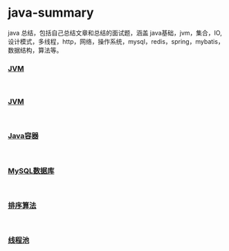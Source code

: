 # java-summary
java 总结，包括自己总结文章和总结的面试题，涵盖 java基础，jvm，集合，IO, 设计模式，多线程，http，网络，操作系统，mysql，redis，spring，mybatis，数据结构，算法等。



<h3><a href="https://github.com/wenhuohuo/java-summary/tree/master/docs/java-jvm">JVM</a></h3><br>

<h3><a href="https://github.com/wenhuohuo/java-summary/tree/master/docs/java-jvm">JVM</a></h3><br>
<h3><a href="https://github.com/wenhuohuo/java-summary/tree/master/docs/java-%E5%AE%B9%E5%99%A8">Java容器</a></h3><br>
<h3><a href="https://github.com/wenhuohuo/java-summary/tree/master/docs/mysql">MySQL数据库</a></h3><br>
<h3><a href="https://github.com/wenhuohuo/java-summary/tree/master/docs/%E6%8E%92%E5%BA%8F%E7%AE%97%E6%B3%95">排序算法</a></h3><br>
<h3><a href="https://github.com/wenhuohuo/java-summary/tree/master/docs/java%E5%B9%B6%E5%8F%91/%E7%BA%BF%E7%A8%8B%E6%B1%A0">线程池</a></h3><br>



